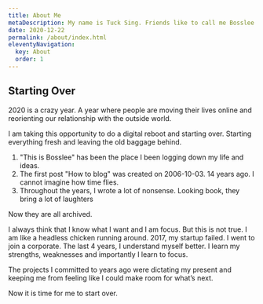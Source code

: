 ```yaml
---
title: About Me
metaDescription: My name is Tuck Sing. Friends like to call me Bosslee.
date: 2020-12-22
permalink: /about/index.html
eleventyNavigation:
  key: About
  order: 1
---
```


## Starting Over
2020 is a crazy year. A year where people are moving their lives online and reorienting our relationship with the outside world.

I am taking this opportunity to do a digital reboot and starting over.
Starting everything fresh and leaving the old baggage behind.

1. "This is Bosslee" has been the place I been logging down my life and ideas.
2. The first post "How to blog" was created on 2006-10-03. 14 years ago. I cannot imagine how time flies.
3. Throughout the years, I wrote a lot of nonsense. Looking book, they bring a lot of laughters

Now they are all archived.

I always think that I know what I want and I am focus. But this is not true. I am like a headless chicken running around. 2017, my startup failed. I went to join a corporate. The last 4 years, I understand myself better. I learn my strengths, weaknesses and importantly I learn to focus.

The projects I committed to years ago were dictating my present and keeping me from feeling like I could make room for what’s next.

Now it is time for me to start over.